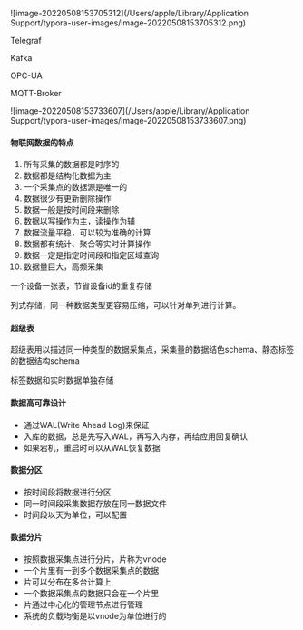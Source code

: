 ![image-20220508153705312](/Users/apple/Library/Application Support/typora-user-images/image-20220508153705312.png)

Telegraf

Kafka

OPC-UA

MQTT-Broker



![image-20220508153733607](/Users/apple/Library/Application Support/typora-user-images/image-20220508153733607.png)



#### 物联网数据的特点

1. 所有采集的数据都是时序的
2. 数据都是结构化数据为主
3. 一个采集点的数据源是唯一的
4. 数据很少有更新删除操作
5. 数据一般是按时间段来删除
6. 数据以写操作为主，读操作为辅
7. 数据流量平稳，可以较为准确的计算
8. 数据都有统计、聚合等实时计算操作
9. 数据一定是指定时间段和指定区域查询
10. 数据量巨大，高频采集



一个设备一张表，节省设备id的重复存储

列式存储，同一种数据类型更容易压缩，可以针对单列进行计算。



#### 超级表

超级表用以描述同一种类型的数据采集点，采集量的数据结色schema、静态标签的数据结构schema



标签数据和实时数据单独存储



#### 数据高可靠设计

* 通过WAL(Write Ahead Log)来保证
* 入库的数据，总是先写入WAL，再写入内存，再给应用回复确认
* 如果宕机，重启时可以从WAL恢复数据



#### 数据分区

* 按时间段将数据进行分区
* 同一时间段采集数据存放在同一数据文件
* 时间段以天为单位，可以配置

#### 数据分片

* 按照数据采集点进行分片，片称为vnode
* 一个片里有一到多个数据采集点的数据
* 片可以分布在多台计算上
* 一个数据采集点的数据只会在一个片里
* 片通过中心化的管理节点进行管理
* 系统的负载均衡是以vnode为单位进行的